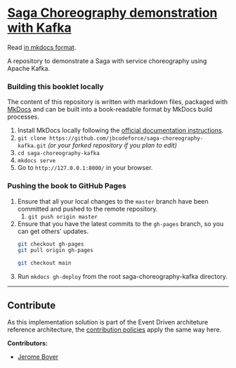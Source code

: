 # [Saga Choreography demonstration with Kafka](https://jbcodeforce.github.io/saga-choreography-kafka)


Read [in mkdocs format](https://jbcodeforce.github.io/saga-choreography-kafka).

A repository to demonstrate a Saga with service choreography using Apache Kafka.



### Building this booklet locally

The content of this repository is written with markdown files, packaged with [MkDocs](https://www.mkdocs.org/) and can be built into a book-readable format by MkDocs build processes.

1. Install MkDocs locally following the [official documentation instructions](https://www.mkdocs.org/#installation).
2. `git clone https://github.com/jbcodeforce/saga-choreography-kafka.git` _(or your forked repository if you plan to edit)_
3. `cd saga-choreography-kafka`
4. `mkdocs serve`
5. Go to `http://127.0.0.1:8000/` in your browser.

### Pushing the book to GitHub Pages

1. Ensure that all your local changes to the `master` branch have been committed and pushed to the remote repository.
   1. `git push origin master`
2. Ensure that you have the latest commits to the `gh-pages` branch, so you can get others' updates.
	```bash
	git checkout gh-pages
	git pull origin gh-pages
	
	git checkout main
	```
3. Run `mkdocs gh-deploy` from the root saga-choreography-kafka directory.

--- 

## Contribute

As this implementation solution is part of the Event Driven architeture reference architecture, the [contribution policies](./docs/CONTRIBUTING.md) apply the same way here.

**Contributors:**

* [Jerome Boyer](https://www.linkedin.com/in/jeromeboyer/)